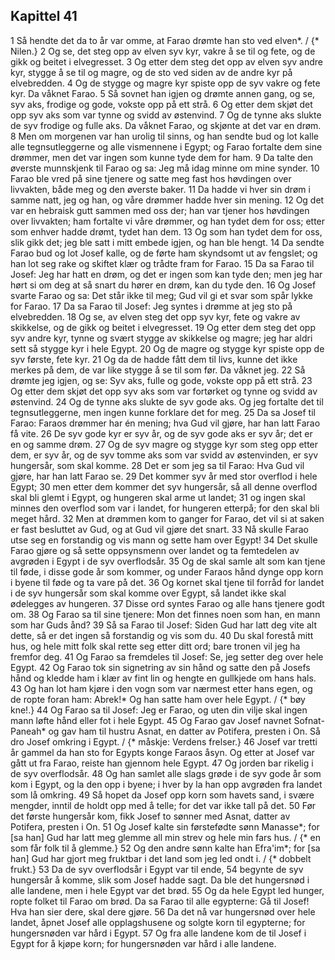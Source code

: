 ## Kapittel 41

1 Så hendte det da to år var omme, at Farao drømte han sto ved elven*. / {* Nilen.}
2 Og se, det steg opp av elven syv kyr, vakre å se til og fete, og de gikk og beitet i elvegresset.
3 Og etter dem steg det opp av elven syv andre kyr, stygge å se til og magre, og de sto ved siden av de andre kyr på elvebredden.
4 Og de stygge og magre kyr spiste opp de syv vakre og fete kyr. Da våknet Farao.
5 Så sovnet han igjen og drømte annen gang, og se, syv aks, frodige og gode, vokste opp på ett strå.
6 Og etter dem skjøt det opp syv aks som var tynne og svidd av østenvind.
7 Og de tynne aks slukte de syv frodige og fulle aks. Da våknet Farao, og skjønte at det var en drøm.
8 Men om morgenen var han urolig til sinns, og han sendte bud og lot kalle alle tegnsutleggerne og alle vismennene i Egypt; og Farao fortalte dem sine drømmer, men det var ingen som kunne tyde dem for ham.
9 Da talte den øverste munnskjenk til Farao og sa: Jeg må idag minne om mine synder.
10 Farao ble vred på sine tjenere og satte meg fast hos høvdingen over livvakten, både meg og den øverste baker.
11 Da hadde vi hver sin drøm i samme natt, jeg og han, og våre drømmer hadde hver sin mening.
12 Og det var en hebraisk gutt sammen med oss der; han var tjener hos høvdingen over livvakten; ham fortalte vi våre drømmer, og han tydet dem for oss; etter som enhver hadde drømt, tydet han dem.
13 Og som han tydet dem for oss, slik gikk det; jeg ble satt i mitt embede igjen, og han ble hengt.
14 Da sendte Farao bud og lot Josef kalle, og de førte ham skyndsomt ut av fengslet; og han lot seg rake og skiftet klær og trådte fram for Farao.
15 Da sa Farao til Josef: Jeg har hatt en drøm, og det er ingen som kan tyde den; men jeg har hørt si om deg at så snart du hører en drøm, kan du tyde den.
16 Og Josef svarte Farao og sa: Det står ikke til meg; Gud vil gi et svar som spår lykke for Farao.
17 Da sa Farao til Josef: Jeg syntes i drømme at jeg sto på elvebredden.
18 Og se, av elven steg det opp syv kyr, fete og vakre av skikkelse, og de gikk og beitet i elvegresset.
19 Og etter dem steg det opp syv andre kyr, tynne og svært stygge av skikkelse og magre; jeg har aldri sett så stygge kyr i hele Egypt.
20 Og de magre og stygge kyr spiste opp de syv første, fete kyr.
21 Og da de hadde fått dem til livs, kunne det ikke merkes på dem, de var like stygge å se til som før. Da våknet jeg.
22 Så drømte jeg igjen, og se: Syv aks, fulle og gode, vokste opp på ett strå.
23 Og etter dem skjøt det opp syv aks som var fortørket og tynne og svidd av østenvind.
24 Og de tynne aks slukte de syv gode aks. Og jeg fortalte det til tegnsutleggerne, men ingen kunne forklare det for meg.
25 Da sa Josef til Farao: Faraos drømmer har én mening; hva Gud vil gjøre, har han latt Farao få vite.
26 De syv gode kyr er syv år, og de syv gode aks er syv år; det er en og samme drøm.
27 Og de syv magre og stygge kyr som steg opp etter dem, er syv år, og de syv tomme aks som var svidd av østenvinden, er syv hungersår, som skal komme.
28 Det er som jeg sa til Farao: Hva Gud vil gjøre, har han latt Farao se.
29 Det kommer syv år med stor overflod i hele Egypt;
30 men etter dem kommer det syv hungersår, så all denne overflod skal bli glemt i Egypt, og hungeren skal arme ut landet;
31 og ingen skal minnes den overflod som var i landet, for hungeren etterpå; for den skal bli meget hård.
32 Men at drømmen kom to ganger for Farao, det vil si at saken er fast besluttet av Gud, og at Gud vil gjøre det snart.
33 Nå skulle Farao utse seg en forstandig og vis mann og sette ham over Egypt!
34 Det skulle Farao gjøre og så sette oppsynsmenn over landet og ta femtedelen av avgrøden i Egypt i de syv overflodsår.
35 Og de skal samle alt som kan tjene til føde, i disse gode år som kommer, og under Faraos hånd dynge opp korn i byene til føde og ta vare på det.
36 Og kornet skal tjene til forråd for landet i de syv hungersår som skal komme over Egypt, så landet ikke skal ødelegges av hungeren.
37 Disse ord syntes Farao og alle hans tjenere godt om.
38 Og Farao sa til sine tjenere: Mon det finnes noen som han, en mann som har Guds ånd?
39 Så sa Farao til Josef: Siden Gud har latt deg vite alt dette, så er det ingen så forstandig og vis som du.
40 Du skal forestå mitt hus, og hele mitt folk skal rette seg etter ditt ord; bare tronen vil jeg ha fremfor deg.
41 Og Farao sa fremdeles til Josef: Se, jeg setter deg over hele Egypt.
42 Og Farao tok sin signetring av sin hånd og satte den på Josefs hånd og kledde ham i klær av fint lin og hengte en gullkjede om hans hals.
43 Og han lot ham kjøre i den vogn som var nærmest etter hans egen, og de ropte foran ham: Abrek!* Og han satte ham over hele Egypt. / {* bøy kne!.}
44 Og Farao sa til Josef: Jeg er Farao, og uten din vilje skal ingen mann løfte hånd eller fot i hele Egypt.
45 Og Farao gav Josef navnet Sofnat-Paneah* og gav ham til hustru Asnat, en datter av Potifera, presten i On. Så dro Josef omkring i Egypt. / {* måskje: Verdens frelser.}
46 Josef var tretti år gammel da han sto for Egypts konge Faraos åsyn. Og etter at Josef var gått ut fra Farao, reiste han gjennom hele Egypt.
47 Og jorden bar rikelig i de syv overflodsår.
48 Og han samlet alle slags grøde i de syv gode år som kom i Egypt, og la den opp i byene; i hver by la han opp avgrøden fra landet som lå omkring.
49 Så hopet da Josef opp korn som havets sand, i svære mengder, inntil de holdt opp med å telle; for det var ikke tall på det.
50 Før det første hungersår kom, fikk Josef to sønner med Asnat, datter av Potifera, presten i On.
51 Og Josef kalte sin førstefødte sønn Manasse*; for [sa han] Gud har latt meg glemme all min strev og hele min fars hus. / {* en som får folk til å glemme.}
52 Og den andre sønn kalte han Efra'im*; for [sa han] Gud har gjort meg fruktbar i det land som jeg led ondt i. / {* dobbelt frukt.}
53 Da de syv overflodsår i Egypt var til ende,
54 begynte de syv hungersår å komme, slik som Josef hadde sagt. Da ble det hungersnød i alle landene, men i hele Egypt var det brød.
55 Og da hele Egypt led hunger, ropte folket til Farao om brød. Da sa Farao til alle egypterne: Gå til Josef! Hva han sier dere, skal dere gjøre.
56 Da det nå var hungersnød over hele landet, åpnet Josef alle opplagshusene og solgte korn til egypterne; for hungersnøden var hård i Egypt.
57 Og fra alle landene kom de til Josef i Egypt for å kjøpe korn; for hungersnøden var hård i alle landene.
